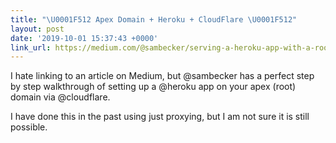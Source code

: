 ```yaml
---
title: "\U0001F512 Apex Domain + Heroku + CloudFlare \U0001F512"
layout: post
date: '2019-10-01 15:37:43 +0000'
link_url: https://medium.com/@sambecker/serving-a-heroku-app-with-a-root-domain-over-ssl-using-cloudflare-ce8fa5a2ee40
---
```

I hate linking to an article on Medium, but @sambecker has a perfect step by step walkthrough of setting up a @heroku app on your apex (root) domain via @cloudflare.

<!--more-->

I have done this in the past using just proxying, but I am not sure it is still possible.
